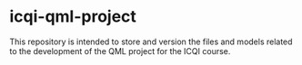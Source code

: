 # icqi-qml-project
This repository is intended to store and version the files and models related to the development of the QML project for the ICQI course.

